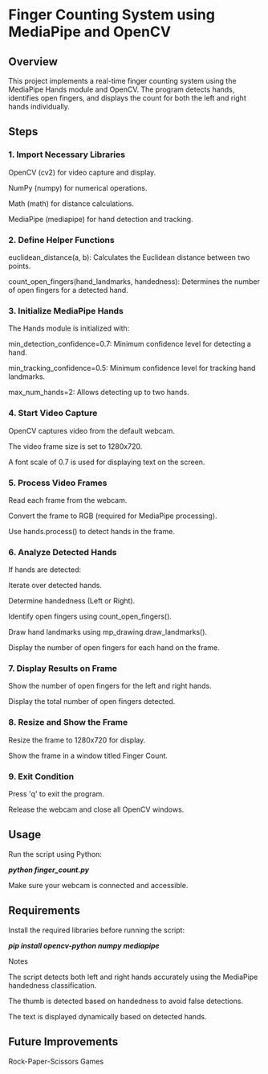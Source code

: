 # Finger Counting System using MediaPipe and OpenCV

## Overview

This project implements a real-time finger counting system using the MediaPipe Hands module and OpenCV. The program detects hands, identifies open fingers, and displays the count for both the left and right hands individually.

## Steps

### 1. Import Necessary Libraries

  OpenCV (cv2) for video capture and display.
  
  NumPy (numpy) for numerical operations.
  
  Math (math) for distance calculations.
  
  MediaPipe (mediapipe) for hand detection and tracking.

### 2. Define Helper Functions

  euclidean_distance(a, b): Calculates the Euclidean distance between two points.
  
  count_open_fingers(hand_landmarks, handedness): Determines the number of open fingers for a detected hand.

### 3. Initialize MediaPipe Hands

  The Hands module is initialized with:
  
  min_detection_confidence=0.7: Minimum confidence level for detecting a hand.
  
  min_tracking_confidence=0.5: Minimum confidence level for tracking hand landmarks.
  
  max_num_hands=2: Allows detecting up to two hands.

### 4. Start Video Capture

  OpenCV captures video from the default webcam.
  
  The video frame size is set to 1280x720.
  
  A font scale of 0.7 is used for displaying text on the screen.

### 5. Process Video Frames

  Read each frame from the webcam.
  
  Convert the frame to RGB (required for MediaPipe processing).
  
  Use hands.process() to detect hands in the frame.

### 6. Analyze Detected Hands

  If hands are detected:
  
  Iterate over detected hands.
  
  Determine handedness (Left or Right).
  
  Identify open fingers using count_open_fingers().
  
  Draw hand landmarks using mp_drawing.draw_landmarks().
  
  Display the number of open fingers for each hand on the frame.

### 7. Display Results on Frame

  Show the number of open fingers for the left and right hands.
  
  Display the total number of open fingers detected.
  
### 8. Resize and Show the Frame
  
  Resize the frame to 1280x720 for display.
  
  Show the frame in a window titled Finger Count.

### 9. Exit Condition

  Press 'q' to exit the program.
  
  Release the webcam and close all OpenCV windows.

## Usage

Run the script using Python:

***python finger_count.py***

Make sure your webcam is connected and accessible.

## Requirements

Install the required libraries before running the script:

***pip install opencv-python numpy mediapipe***

Notes

The script detects both left and right hands accurately using the MediaPipe handedness classification.

The thumb is detected based on handedness to avoid false detections.

The text is displayed dynamically based on detected hands.

## Future Improvements

Rock-Paper-Scissors Games
